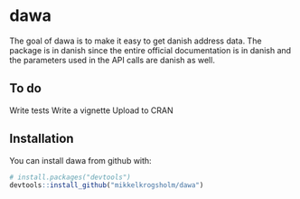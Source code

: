 
<!-- README.md is generated from README.Rmd. Please edit that file -->
dawa
====

The goal of dawa is to make it easy to get danish address data. The package is in danish since the entire official documentation is in danish and the parameters used in the API calls are danish as well.

To do
-----

Write tests
Write a vignette
Upload to CRAN

Installation
------------

You can install dawa from github with:

``` r
# install.packages("devtools")
devtools::install_github("mikkelkrogsholm/dawa")
```

